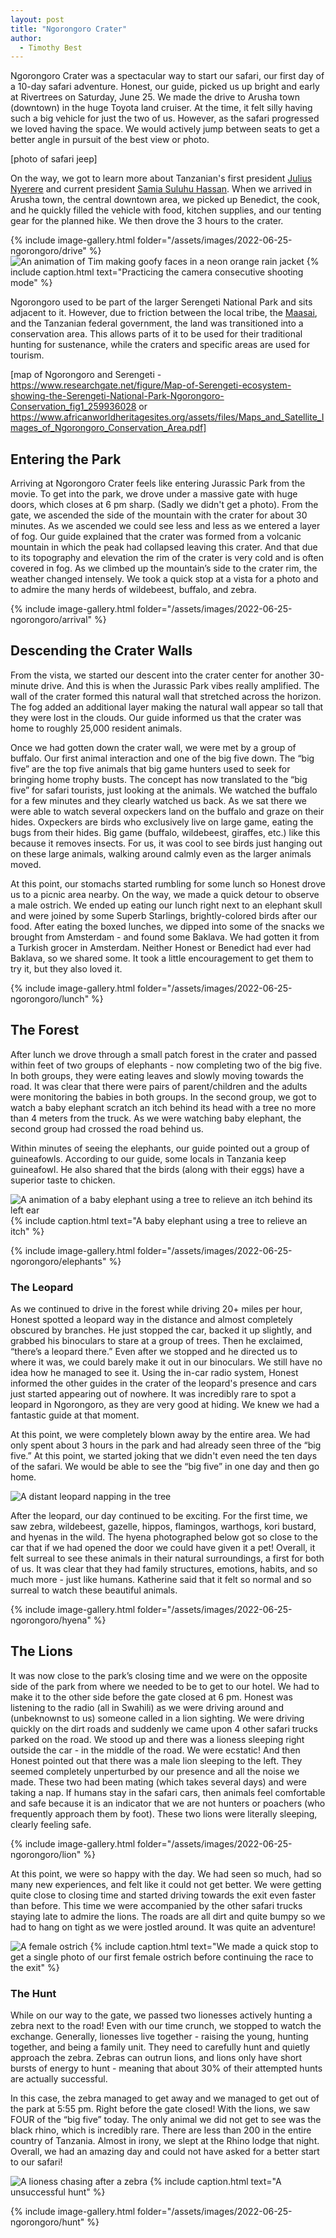```yaml
---
layout: post
title: "Ngorongoro Crater"
author:
  - Timothy Best
---
```


Ngorongoro Crater was a spectacular way to start our safari, our first day of a 10-day safari adventure. Honest, our guide, picked us up bright and early at Rivertrees on Saturday, June 25. We made the drive to Arusha town (downtown) in the huge Toyota land cruiser. At the time, it felt silly having such a big vehicle for just the two of us. However, as the safari progressed we loved having the space. We would actively jump between seats to get a better angle in pursuit of the best view or photo. 

[photo of safari jeep]

On the way, we got to learn more about Tanzanian's first president [Julius Nyerere](https://en.wikipedia.org/wiki/Julius_Nyerere) and current president [Samia Suluhu Hassan](https://en.wikipedia.org/wiki/Samia_Suluhu_Hassan). When we arrived in Arusha town, the central downtown area, we picked up Benedict, the cook, and he quickly filled the vehicle with food, kitchen supplies, and our tenting gear for the planned hike. We then drove the 3 hours to the crater.

{% include image-gallery.html folder="/assets/images/2022-06-25-ngorongoro/drive" %}
![An animation of Tim making goofy faces in a neon orange rain jacket](/assets/images/2022-06-25-ngorongoro/tim.gif)
{% include caption.html text="Practicing the camera consecutive shooting mode" %}

Ngorongoro used to be part of the larger Serengeti National Park and sits adjacent to it. However, due to friction between the local tribe, the [Maasai](https://en.wikipedia.org/wiki/Maasai_people), and the Tanzanian federal government, the land was transitioned into a conservation area. This allows parts of it to be used for their traditional hunting for sustenance, while the craters and specific areas are used for tourism. 

[map of Ngorongoro and Serengeti - https://www.researchgate.net/figure/Map-of-Serengeti-ecosystem-showing-the-Serengeti-National-Park-Ngorongoro-Conservation_fig1_259936028 or https://www.africanworldheritagesites.org/assets/files/Maps_and_Satellite_Images_of_Ngorongoro_Conservation_Area.pdf] 

## Entering the Park

Arriving at Ngorongoro Crater feels like entering Jurassic Park from the movie. To get into the park, we drove under a massive gate with huge doors, which closes at 6 pm sharp. (Sadly we didn't get a photo). From the gate, we ascended the side of the mountain with the crater for about 30 minutes. As we ascended we could see less and less as we entered a layer of fog. Our guide explained that the crater was formed from a volcanic mountain in which the peak had collapsed leaving this crater. And that due to its topography and elevation the rim of the crater is very cold and is often covered in fog. As we climbed up the mountain’s side to the crater rim, the weather changed intensely. We took a quick stop at a vista for a photo and to admire the many herds of wildebeest, buffalo, and zebra.

{% include image-gallery.html folder="/assets/images/2022-06-25-ngorongoro/arrival" %}

## Descending the Crater Walls

From the vista, we started our descent into the crater center for another 30-minute drive. And this is when the Jurassic Park vibes really amplified. The wall of the crater formed this natural wall that stretched across the horizon. The fog added an additional layer making the natural wall appear so tall that they were lost in the clouds. Our guide informed us that the crater was home to roughly 25,000 resident animals.

Once we had gotten down the crater wall, we were met by a group of buffalo. Our first animal interaction and one of the big five down. The “big five” are the top five animals that big game hunters used to seek for bringing home trophy busts. The concept has now translated to the “big five” for safari tourists, just looking at the animals. We watched the buffalo for a few minutes and they clearly watched us back. As we sat there we were able to watch several oxpeckers land on the buffalo and graze on their hides. Oxpeckers are birds who exclusively live on large game, eating the bugs from their hides. Big game (buffalo, wildebeest, giraffes, etc.) like this because it removes insects. For us, it was cool to see birds just hanging out on these large animals, walking around calmly even as the larger animals moved.   

At this point, our stomachs started rumbling for some lunch so Honest drove us to a picnic area nearby. On the way, we made a quick detour to observe a male ostrich. We ended up eating our lunch right next to an elephant skull and were joined by some Superb Starlings, brightly-colored birds after our food. After eating the boxed lunches, we dipped into some of the snacks we brought from Amsterdam - and found some Baklava. We had gotten it from a Turkish grocer in Amsterdam. Neither Honest or Benedict had ever had Baklava, so we shared some. It took a little encouragement to get them to try it, but they also loved it.

{% include image-gallery.html folder="/assets/images/2022-06-25-ngorongoro/lunch" %}

## The Forest

After lunch we drove through a small patch forest in the crater and passed within feet of two groups of elephants - now completing two of the big five. In both groups, they were eating leaves and slowly moving towards the road. It was clear that there were pairs of parent/children and the adults were monitoring the babies in both groups. In the second group, we got to watch a baby elephant scratch an itch behind its head with a tree no more than 4 meters from the truck. As we were watching baby elephant, the second group had crossed the road behind us.

Within minutes of seeing the elephants, our guide pointed out a group of guineafowls. According to our guide, some locals in Tanzania keep guineafowl. He also shared that the birds (along with their eggs) have a superior taste to chicken.

![A animation of a baby elephant using a tree to relieve an itch behind its left ear](/assets/images/2022-06-25-ngorongoro/elephant.gif)
{% include caption.html text="A baby elephant using a tree to relieve an itch" %}

{% include image-gallery.html folder="/assets/images/2022-06-25-ngorongoro/elephants" %}

### The Leopard

As we continued to drive in the forest while driving 20+ miles per hour, Honest spotted a leopard way in the distance and almost completely obscured by branches. He just stopped the car, backed it up slightly, and grabbed his binoculars to stare at a group of trees. Then he exclaimed, “there’s a leopard there.” Even after we stopped and he directed us to where it was, we could barely make it out in our binoculars. We still have no idea how he managed to see it. Using the in-car radio system, Honest informed the other guides in the crater of the leopard's presence and cars just started appearing out of nowhere. It was incredibly rare to spot a leopard in Ngorongoro, as they are very good at hiding. We knew we had a fantastic guide at that moment.

At this point, we were completely blown away by the entire area. We had only spent about 3 hours in the park and had already seen three of the “big five.” At this point, we started joking that we didn't even need the ten days of the safari. We would be able to see the “big five” in one day and then go home.

![A distant leopard napping in the tree](/assets/images/2022-06-25-ngorongoro/leopard.jpg)

After the leopard, our day continued to be exciting. For the first time, we saw zebra, wildebeest, gazelle, hippos, flamingos, warthogs, kori bustard, and hyenas in the wild. The hyena photographed below got so close to the car that if we had opened the door we could have given it a pet! Overall, it felt surreal to see these animals in their natural surroundings, a first for both of us. It was clear that they had family structures, emotions, habits, and so much more - just like humans. Katherine said that it felt so normal and so surreal to watch these beautiful animals.

{% include image-gallery.html folder="/assets/images/2022-06-25-ngorongoro/hyena" %}

## The Lions

It was now close to the park’s closing time and we were on the opposite side of the park from where we needed to be to get to our hotel. We had to make it to the other side before the gate closed at 6 pm. Honest was listening to the radio (all in Swahili) as we were driving around and (unbeknownst to us) someone called in a lion sighting. We were driving quickly on the dirt roads and suddenly we came upon 4 other safari trucks parked on the road. We stood up and there was a lioness sleeping right outside the car - in the middle of the road. We were ecstatic! And then Honest pointed out that there was a male lion sleeping to the left. They seemed completely unperturbed by our presence and all the noise we made. These two had been mating (which takes several days) and were taking a nap. If humans stay in the safari cars, then animals feel comfortable and safe because it is an indicator that we are not hunters or poachers (who frequently approach them by foot). These two lions were literally sleeping, clearly feeling safe.

{% include image-gallery.html folder="/assets/images/2022-06-25-ngorongoro/lion" %}

At this point, we were so happy with the day. We had seen so much, had so many new experiences, and felt like it could not get better. We were getting quite close to closing time and started driving towards the exit even faster than before. This time we were accompanied by the other safari trucks staying late to admire the lions. The roads are all dirt and quite bumpy so we had to hang on tight as we were jostled around. It was quite an adventure!

![A female ostrich](/assets/images/2022-06-25-ngorongoro/ostrich.jpg)
{% include caption.html text="We made a quick stop to get a single photo of our first female ostrich before continuing the race to the exit" %}

### The Hunt

While on our way to the gate, we passed two lionesses actively hunting a zebra next to the road! Even with our time crunch, we stopped to watch the exchange. Generally, lionesses live together - raising the young, hunting together, and being a family unit. They need to carefully hunt and quietly approach the zebra. Zebras can outrun lions, and lions only have short bursts of energy to hunt - meaning that about 30% of their attempted hunts are actually successful. 

In this case, the zebra managed to get away and we managed to get out of the park at 5:55 pm. Right before the gate closed! With the lions, we saw FOUR of the “big five” today. The only animal we did not get to see was the black rhino, which is incredibly rare. There are less than 200 in the entire country of Tanzania. Almost in irony, we slept at the Rhino lodge that night. Overall, we had an amazing day and could not have asked for a better start to our safari!

![A lioness chasing after a zebra](/assets/images/2022-06-25-ngorongoro/chase.gif)
{% include caption.html text="A unsuccessful hunt" %}

{% include image-gallery.html folder="/assets/images/2022-06-25-ngorongoro/hunt" %}
